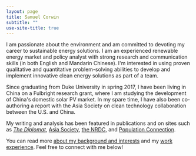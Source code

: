 ```yaml
---
layout: page
title: Samuel Corwin
subtitle: ""
use-site-title: true
---
```


I am passionate about the environment and am committed to devoting my career to sustainable energy solutions. I am an experienced renewable energy market and policy analyst with strong research and communication skills (in both English and Mandarin Chinese). I'm interested in using proven qualitative and quantitative problem-solving abilities to develop and implement innovative clean energy solutions as part of a team.

Since graduating from Duke University in spring 2017, I have been living in China on a Fulbright research grant, where I am studying the development of China's domestic solar PV market. In my spare time, I have also been co-authoring a report with the Asia Society on clean technology collaboration between the U.S. and China.

My writing and analysis has been featured in publications and on sites such as [*The Diplomat*](https://thediplomat.com/2018/02/chinas-solar-power-dominance-and-trumps-trade-tariffs/), [Asia Society](https://asiasociety.org/northern-california/coordinated-strategies-asia-society-special-report), [the NRDC](https://www.nrdc.org/experts/deron-lovaas/channel-square-where-sustainability-meets-affordability), and [Population Connection](http://www.populationconnectionaction.org/2015/12/17/food-security-a-formidable-foe-for-a-nation-of-1-3-billion/).

You can read more [about my background and interests](https://smcorwin.github.io/aboutme/) and my [work experience](https://smcorwin.github.io/profex/). Feel free to connect with me below!
